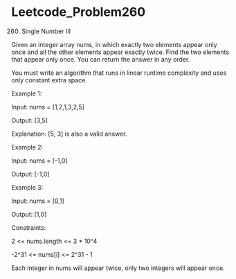 # Leetcode_Problem260




260. Single Number III




Given an integer array nums, in which exactly two elements appear only once and all the other elements appear exactly twice. Find the two elements that appear only once. You can return the answer in any order.






You must write an algorithm that runs in linear runtime complexity and uses only constant extra space.

 

Example 1:




Input: nums = [1,2,1,3,2,5]





Output: [3,5]





Explanation:  [5, 3] is also a valid answer.






Example 2:






Input: nums = [-1,0]





Output: [-1,0]






Example 3:





Input: nums = [0,1]





Output: [1,0]


 





Constraints:





2 <= nums.length <= 3 * 10^4







-2^31 <= nums[i] <= 2^31 - 1









Each integer in nums will appear twice, only two integers will appear once.
